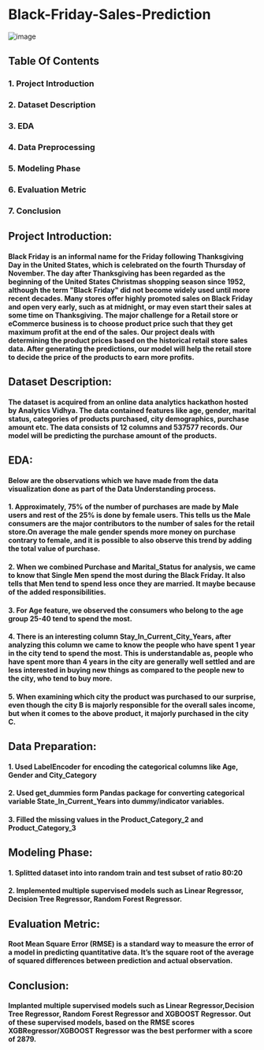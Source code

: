 # Black-Friday-Sales-Prediction
![image](https://github.com/sistuneha/slash-mark-ml-intermediate2-Black-Friday-Sales-Prediction-master-/assets/105409931/c02bcf15-d530-4da9-b675-27bd125dabc6)


## Table Of Contents

### 1. Project Introduction
### 2. Dataset Description
### 3. EDA
### 4. Data Preprocessing
### 5. Modeling Phase
### 6. Evaluation Metric
### 7. Conclusion


## Project Introduction:
#### Black Friday is an informal name for the Friday following Thanksgiving Day in the United States, which is celebrated on the fourth Thursday of November. The day after Thanksgiving has been regarded as the beginning of the United States Christmas shopping season since 1952, although the term "Black Friday" did not become widely used until more recent decades. Many stores offer highly promoted sales on Black Friday and open very early, such as at midnight, or may even start their sales at some time on Thanksgiving. The major challenge for a Retail store or eCommerce business is to choose product price such that they get maximum profit at the end of the sales. Our project deals with determining the product prices based on the historical retail store sales data. After generating the predictions, our model will help the retail store to decide the price of the products to earn more profits.


## Dataset Description:
#### The dataset is acquired from an online data analytics hackathon hosted by Analytics Vidhya. The data contained features like age, gender, marital status, categories of products purchased, city demographics, purchase amount etc. The data consists of 12 columns and 537577 records. Our model will be predicting the purchase amount of the products.


## EDA:
#### Below are the observations which we have made from the data visualization done as part of the Data Understanding process.

#### 1. Approximately, 75% of the number of purchases are made by Male users and rest of the 25% is done by female users. This tells us the Male consumers are the major contributors to the number of sales for the retail store.On average the male gender spends more money on purchase contrary to female, and it is possible to also observe this trend by adding the total value of purchase.
#### 2. When we combined Purchase and Marital_Status for analysis, we came to know that Single Men spend the most during the Black Friday. It also tells that Men tend to spend less once they are married. It maybe because of the added responsibilities.
#### 3. For Age feature, we observed the consumers who belong to the age group 25-40 tend to spend the most.
#### 4. There is an interesting column Stay_In_Current_City_Years, after analyzing this column we came to know the people who have spent 1 year in the city tend to spend the most. This is understandable as, people who have spent more than 4 years in the city are generally well settled and are less interested in buying new things as compared to the people new to the city, who tend to buy more.
#### 5. When examining which city the product was purchased to our surprise, even though the city B is majorly responsible for the overall sales income, but when it comes to the above product, it majorly purchased in the city C.


## Data Preparation:
#### 1. Used LabelEncoder for encoding the categorical columns like Age, Gender and City_Category
#### 2. Used get_dummies form Pandas package for converting categorical variable State_In_Current_Years into dummy/indicator variables.
#### 3. Filled the missing values in the Product_Category_2 and Product_Category_3


## Modeling Phase:
#### 1. Splitted dataset into into random train and test subset of ratio 80:20
#### 2. Implemented multiple supervised models such as Linear Regressor, Decision Tree Regressor, Random Forest Regressor.


## Evaluation Metric:
#### Root Mean Square Error (RMSE) is a standard way to measure the error of a model in predicting quantitative data. It’s the square root of the average of squared differences between prediction and actual observation.


## Conclusion:
#### Implanted multiple supervised models such as Linear Regressor,Decision Tree Regressor, Random Forest Regressor and XGBOOST Regressor. Out of these supervised models, based on the RMSE scores XGBRegressor/XGBOOST Regressor was the best performer with a score of 2879.
